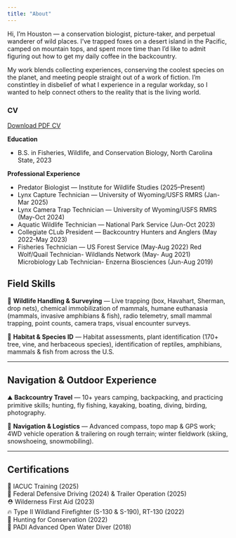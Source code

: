 ```yaml
---
title: "About"
---
```

Hi, I’m Houston — a conservation biologist, picture-taker, and perpetual wanderer of wild places. I’ve trapped foxes on a desert island in the Pacific, camped on mountain tops, and spent more time than I’d like to admit figuring out how to get my daily coffee in the backcountry.

My work blends collecting experiences, conserving the coolest species on the planet, and meeting people straight out of a work of fiction. I’m constintley in disbelief of what I experience in a regular workday, so I wanted to help connect others to the reality that is the living world.


### CV  
[Download PDF CV](/files/HoustonBumgarner_CV_2025.pdf)

**Education**
- B.S. in Fisheries, Wildlife, and Conservation Biology, North Carolina State, 2023

**Professional Experience**
- Predator Biologist — Institute for Wildlife Studies (2025–Present)
- Lynx Capture Technician — University of Wyoming/USFS RMRS (Jan-Mar  2025)
- Lynx Camera Trap Technician — University of Wyoming/USFS RMRS (May-Oct 2024)
- Aquatic Wildlife Technician — National Park Service (Jun-Oct 2023)
- Collegiate CLub President — Backcountry Hunters and Anglers (May 2022-May 2023)
- Fisheries Technician — US Forest Service (May-Aug 2022)
Red Wolf/Quail Technician- Wildlands Network (May- Aug 2021)
Microbiology Lab Technician- Enzerna Biosciences (Jun-Aug 2019) 


## Field Skills  
🦫 **Wildlife Handling & Surveying** — Live trapping (box, Havahart, Sherman, drop nets), chemical immobilization of mammals, humane euthanasia (mammals, invasive amphibians & fish), radio telemetry, small mammal trapping, point counts, camera traps, visual encounter surveys.  

🌿 **Habitat & Species ID** — Habitat assessments, plant identification (170+ tree, vine, and herbaceous species), identification of reptiles, amphibians, mammals & fish from across the U.S.  

---

## Navigation & Outdoor Experience  
⛰ **Backcountry Travel** — 10+ years camping, backpacking, and practicing primitive skills; hunting, fly fishing, kayaking, boating, diving, birding, photography.  

🧭 **Navigation & Logistics** — Advanced compass, topo map & GPS work; 4WD vehicle operation & trailering on rough terrain; winter fieldwork (skiing, snowshoeing, snowmobiling).  

---

## Certifications  
📜 IACUC Training (2025)  
🚙 Federal Defensive Driving (2024) & Trailer Operation (2025)  
⛑ Wilderness First Aid (2023)  
🔥 Type II Wildland Firefighter (S-130 & S-190), RT-130 (2022)  
🎯 Hunting for Conservation (2022)  
🌊 PADI Advanced Open Water Diver (2018)  
